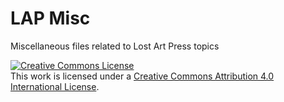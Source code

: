 LAP Misc
========

Miscellaneous files related to Lost Art Press topics

<a rel="license" href="http://creativecommons.org/licenses/by/4.0/">
  <img alt="Creative Commons License" style="border-width:0" src="http://i.creativecommons.org/l/by/4.0/88x31.png" />
</a>
<br />This work is licensed under a <a rel="license" href="http://creativecommons.org/licenses/by/4.0/">Creative Commons Attribution 4.0 International License</a>.
